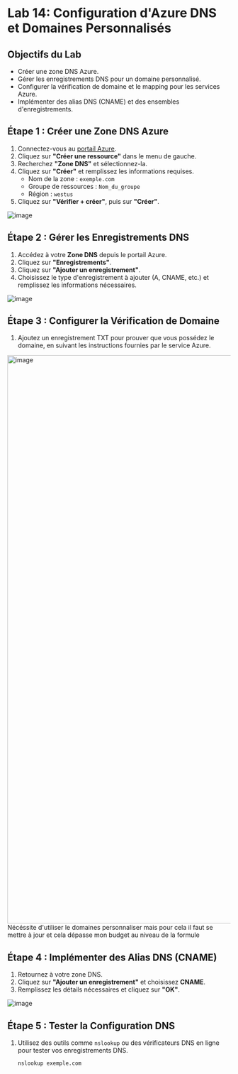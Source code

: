 # Lab 14: Configuration d'Azure DNS et Domaines Personnalisés

## Objectifs du Lab
- Créer une zone DNS Azure.
- Gérer les enregistrements DNS pour un domaine personnalisé.
- Configurer la vérification de domaine et le mapping pour les services Azure.
- Implémenter des alias DNS (CNAME) et des ensembles d'enregistrements.

## Étape 1 : Créer une Zone DNS Azure
1. Connectez-vous au [portail Azure](https://portal.azure.com).
2. Cliquez sur **"Créer une ressource"** dans le menu de gauche.
3. Recherchez **"Zone DNS"** et sélectionnez-la.
4. Cliquez sur **"Créer"** et remplissez les informations requises.
   - Nom de la zone : `exemple.com`
   - Groupe de ressources : `Nom_du_groupe`
   - Région : `westus`
5. Cliquez sur **"Vérifier + créer"**, puis sur **"Créer"**.

![image](https://github.com/user-attachments/assets/c52013e7-1b8e-4997-a9fb-67fe4760270c)


## Étape 2 : Gérer les Enregistrements DNS
1. Accédez à votre **Zone DNS** depuis le portail Azure.
2. Cliquez sur **"Enregistrements"**.
3. Cliquez sur **"Ajouter un enregistrement"**.
4. Choisissez le type d'enregistrement à ajouter (A, CNAME, etc.) et remplissez les informations nécessaires.

![image](https://github.com/user-attachments/assets/8de490ca-4995-4b7b-9fb3-ca59f4864d0c)


## Étape 3 : Configurer la Vérification de Domaine
1. Ajoutez un enregistrement TXT pour prouver que vous possédez le domaine, en suivant les instructions fournies par le service Azure.

<img width="1280" alt="image" src="https://github.com/user-attachments/assets/ecdaf854-ba29-4dfb-a263-0fc46f6b0707">
Nécéssite d'utiliser le domaines personnaliser mais pour cela il faut se mettre à jour et cela dépasse mon budget au niveau de la formule

## Étape 4 : Implémenter des Alias DNS (CNAME)
1. Retournez à votre zone DNS.
2. Cliquez sur **"Ajouter un enregistrement"** et choisissez **CNAME**.
3. Remplissez les détails nécessaires et cliquez sur **"OK"**.

![image](https://github.com/user-attachments/assets/874f29bd-9a14-4839-a03d-be70718fd7c9)


## Étape 5 : Tester la Configuration DNS
1. Utilisez des outils comme `nslookup` ou des vérificateurs DNS en ligne pour tester vos enregistrements DNS.

   ```bash
   nslookup exemple.com
   ```
